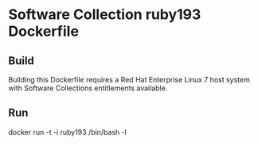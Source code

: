 Software Collection ruby193 Dockerfile
======================================

Build
-----

Building this Dockerfile requires a Red Hat Enterprise Linux 7 host
system with Software Collections entitlements available.

Run
---

docker run -t -i ruby193 /bin/bash -l